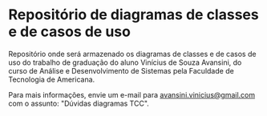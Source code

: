 # Repositório de diagramas de classes e de casos de uso

Repositório onde será armazenado os diagramas de classes e de casos de uso do trabalho de graduação do aluno Vinícius de Souza Avansini, do curso de Análise e Desenvolvimento de Sistemas pela Faculdade de Tecnologia de Americana.

Para mais informações, envie um e-mail para avansini.vinicius@gmail.com com o assunto: "Dúvidas diagramas TCC".